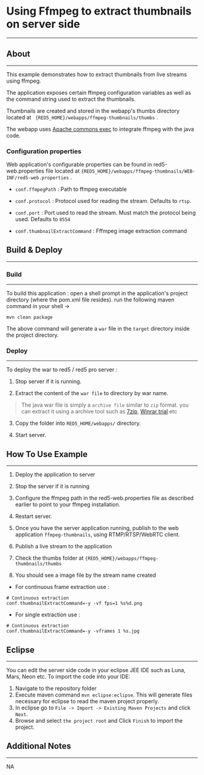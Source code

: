 # Using Ffmpeg to extract thumbnails on server side
---




## About
---



This example demonstrates how to extract thumbnails from live streams using ffmpeg.

The application exposes certain ffmpeg configuration variables as well as the command string used to extract the thumbnails.

Thumbnails are created and stored in the webapp's thumbs directory located at ` {RED5_HOME}/webapps/ffmpeg-thumbnails/thumbs` .

The webapp uses [Apache commons exec](https://commons.apache.org/proper/commons-exec/) to integrate ffmpeg with the java code.


### Configuration properties

Web application's configurable properties can be found in red5-web.properties file located at `{RED5_HOME}/webapps/ffmpeg-thumbnails/WEB-INF/red5-web.properties` .


* `conf.ffmpegPath` : Path to ffmpeg executable

* `conf.protocol` : Protocol used for reading the stream. Defaults to `rtsp`.

* `conf.port` : Port used to read the stream. Must match the protocol being used. Defaults to `8554` 

* `conf.thumbnailExtractCommand` : Fffmpeg image extraction command



## Build & Deploy
---


### Build
---

To build this application : open a shell prompt in the application's project directory (where the pom.xml file resides). run the following maven command in your shell -> 

``` 
mvn clean package 

```

The above command will generate a `war` file in the `target` directory inside the project directory. 


### Deploy
---

To deploy the war to red5 / red5 pro server :

1. Stop server if it is running.

2. Extract the content of the `war file` to directory by war name. 

> The java war file is simply a `archive file` similar to `zip` format. you can extract it using a archive tool such as [7zip](#http://www.7-zip.org/), [Winrar trial](#http://www.rarlab.com/download.htm) etc

3. Copy the folder into `RED5_HOME/webapps/` directory.

4. Start server.


## How To Use Example
---


1. Deploy the application to server

2. Stop the server if it is running

3. Configure the ffmpeg path in the red5-web.properties file as described earlier to point to your ffmpeg installation.

4. Restart server.

5. Once you have the server application running, publish to the web application `ffmpeg-thumbnails`, using RTMP/RTSP/WebRTC client.

6. Publish a live stream to the application

7. Check the thumbs folder at `{RED5_HOME}/webapps/ffmpeg-thumbnails/thumbs`

8. You should see a image file by the stream name created


* For continuous frame extraction use :

```
# Continuous extraction
conf.thumbnailExtractCommand=-y -vf fps=1 %s%d.png
```

* For single extraction use :

```
# Continuous extraction
conf.thumbnailExtractCommand=-y -vframes 1 %s.jpg
```


## Eclipse
---

You can edit the server side code in your eclipse JEE IDE such as Luna, Mars, Neon etc. To import the code into your IDE:

1. Navigate to the repository folder
2. Execute maven command `mvn eclipse:eclipse`. This will generate files necessary for eclipse to read the maven project properly.
3. In eclipse go to `File -> Import -> Existing Maven Projects` and click `Next`.
4. Browse and select `the project root` and Click `Finish` to import the project.



## Additional Notes
---

NA

